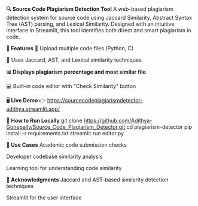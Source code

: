 **🔍 Source Code Plagiarism Detection Tool**
A web-based plagiarism detection system for source code using Jaccard Similarity, Abstract Syntax Tree (AST) parsing, and Lexical Similarity. Designed with an intuitive interface in Streamlit, this tool identifies both direct and smart plagiarism in code.

**🚀 Features**
📂 Upload multiple code files (Python, C)

🔎 Uses Jaccard, AST, and Lexical similarity techniques

**📊 Displays plagiarism percentage and most similar file**

💻 Built-in code editor with "Check Similarity" button

🖥️ **Live Demo**
👉 https://sourcecodeplagiarismdetector-adithya.streamlit.app/

**📁 How to Run Locally**
git clone https://github.com/Adithya-Gonepally/Source_Code_Plagiarism_Detector.git
cd plagiarism-detector
pip install -r requirements.txt
streamlit run editor.py

**🧪 Use Cases**
Academic code submission checks

Developer codebase similarity analysis

Learning tool for understanding code similarity

**🙌 Acknowledgments**
Jaccard and AST-based similarity detection techniques

Streamlit for the user interface

